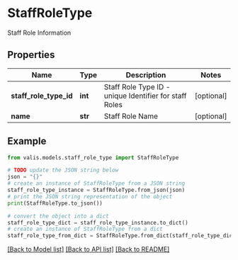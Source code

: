 # StaffRoleType

Staff Role Information

## Properties

Name | Type | Description | Notes
------------ | ------------- | ------------- | -------------
**staff_role_type_id** | **int** | Staff Role Type ID - unique Identifier for staff Roles | [optional] 
**name** | **str** | Staff Role Name | [optional] 

## Example

```python
from valis.models.staff_role_type import StaffRoleType

# TODO update the JSON string below
json = "{}"
# create an instance of StaffRoleType from a JSON string
staff_role_type_instance = StaffRoleType.from_json(json)
# print the JSON string representation of the object
print(StaffRoleType.to_json())

# convert the object into a dict
staff_role_type_dict = staff_role_type_instance.to_dict()
# create an instance of StaffRoleType from a dict
staff_role_type_from_dict = StaffRoleType.from_dict(staff_role_type_dict)
```
[[Back to Model list]](../README.md#documentation-for-models) [[Back to API list]](../README.md#documentation-for-api-endpoints) [[Back to README]](../README.md)


